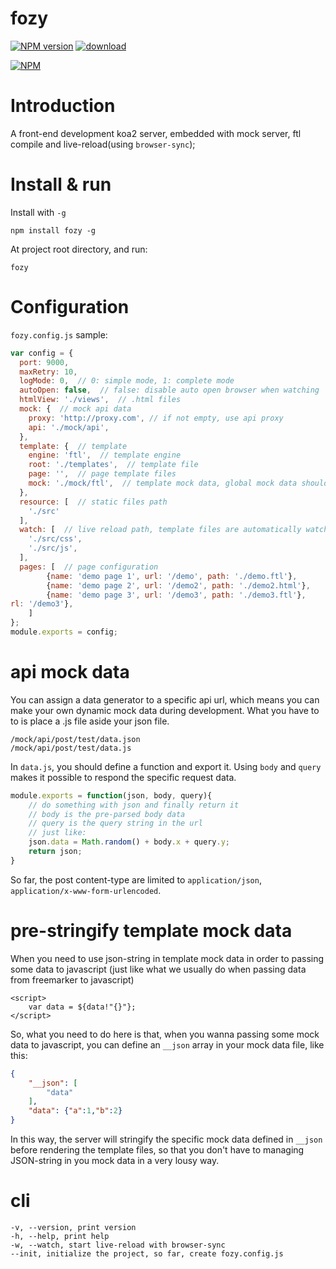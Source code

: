 # fozy
[![NPM version][npm-image]][npm-url]
[![download][downloads-image]][downloads-url]

[![NPM][nodei-image]][nodei-url]


[npm-url]: https://www.npmjs.com/package/fozy
[npm-image]: https://img.shields.io/npm/v/fozy.svg
[downloads-image]: https://img.shields.io/npm/dm/fozy.svg
[downloads-url]: https://www.npmjs.com/package/fozy
[nodei-image]: https://nodei.co/npm/fozy.png?downloads=true&downloadRank=true&stars=true
[nodei-url]: https://www.npmjs.com/package/fozy


# Introduction

A front-end development koa2 server, embedded with mock server, ftl compile and live-reload(using `browser-sync`);

# Install & run

Install with `-g`

`npm install fozy -g`

At project root directory, and run:

`fozy`

# Configuration

`fozy.config.js` sample:

```javascript
var config = {
  port: 9000,
  maxRetry: 10,
  logMode: 0,  // 0: simple mode, 1: complete mode
  autoOpen: false,  // false: disable auto open browser when watching
  htmlView: './views',  // .html files
  mock: {  // mock api data
    proxy: 'http://proxy.com', // if not empty, use api proxy
    api: './mock/api',
  },     
  template: {  // template
    engine: 'ftl',  // template engine
    root: './templates',  // template file
    page: '',  // page template files
    mock: './mock/ftl',  // template mock data, global mock data should be under this directory, etc: ./mock/ftl/global/data.json
  },
  resource: [  // static files path
    './src'
  ],
  watch: [  // live reload path, template files are automatically watched
    './src/css',
    './src/js',
  ],
  pages: [  // page configuration
        {name: 'demo page 1', url: '/demo', path: './demo.ftl'},
        {name: 'demo page 2', url: '/demo2', path: './demo2.html'},
        {name: 'demo page 3', url: '/demo3', path: './demo3.ftl'},
rl: '/demo3'},
    ]
};
module.exports = config;
```

# api mock data

You can assign a data generator to a specific api url, which means you can make your own dynamic mock data during development. What you have to to is place a .js file aside your json file.

```
/mock/api/post/test/data.json
/mock/api/post/test/data.js
```

In `data.js`, you should define a function and export it. Using `body` and `query` makes it possible to respond the specific request data.

```javascript
module.exports = function(json, body, query){
    // do something with json and finally return it
    // body is the pre-parsed body data
    // query is the query string in the url
    // just like:
    json.data = Math.random() + body.x + query.y;
    return json;
}
```

So far, the post content-type are limited to `application/json`, `application/x-www-form-urlencoded`.

# pre-stringify template mock data

When you need to use json-string in template mock data in order to passing some data to javascript (just like what we usually do when passing data from freemarker to javascript)

```ftl
<script>
    var data = ${data!"{}"};
</script>
```

So, what you need to do here is that, when you wanna passing some mock data to javascript, you can define an `__json` array in your mock data file, like this:

```json
{
    "__json": [
        "data"
    ],
    "data": {"a":1,"b":2}
}
```

In this way, the server will stringify the specific mock data defined in `__json` before rendering the template files, so that you don't have to managing JSON-string in you mock data in a very lousy way.

# cli

```
-v, --version, print version
-h, --help, print help
-w, --watch, start live-reload with browser-sync
--init, initialize the project, so far, create fozy.config.js
```
